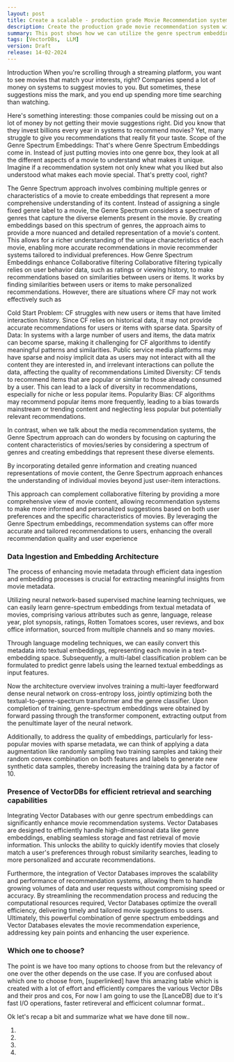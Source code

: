 ```yaml
---
layout: post
title: Create a scalable - production grade Movie Recommendation system using VectorDBs and the Genre Spectrum Embeddings
description: Create the production grade movie recommendation system with help of VectorDBs 
summary: This post shows how we can utilize the genre spectrum embeddings and the power of VectorDBs to create the movie recommendation systems
tags: [VectorDBs,  LLM]
version: Draft
release: 14-02-2024
---
```


Introduction
When you're scrolling through a streaming platform, you want to see movies that match your interests, right? Companies spend a lot of money on systems to suggest movies to you. But sometimes, these suggestions miss the mark, and you end up spending more time searching than watching.

Here's something interesting: those companies could be missing out on a lot of money by not getting their movie suggestions right. Did you know that they invest billions every year in systems to recommend movies? Yet, many struggle to give you recommendations that really fit your taste.
Scope of the Genre Spectrum Embeddings:
That's where Genre Spectrum Embeddings come in. Instead of just putting movies into one genre box, they look at all the different aspects of a movie to understand what makes it unique. Imagine if a recommendation system not only knew what you liked but also understood what makes each movie special. That's pretty cool, right?

The Genre Spectrum approach involves combining multiple genres or characteristics of a movie to create embeddings that represent a more comprehensive understanding of its content. Instead of assigning a single fixed genre label to a movie, the Genre Spectrum considers a spectrum of genres that capture the diverse elements present in the movie.
By creating embeddings based on this spectrum of genres, the approach aims to provide a more nuanced and detailed representation of a movie's content. This allows for a richer understanding of the unique characteristics of each movie, enabling more accurate recommendations in movie recommender systems tailored to individual preferences.
How Genre Spectrum Embeddings enhance Collaborative filtering
Collaborative filtering typically relies on user behavior data, such as ratings or viewing history, to make recommendations based on similarities between users or items. It works by finding similarities between users or items to make personalized recommendations. However, there are situations where CF may not work effectively such as 

Cold Start Problem: CF struggles with new users or items that have limited interaction history. Since CF relies on historical data, it may not provide accurate recommendations for users or items with sparse data.
Sparsity of Data: In systems with a large number of users and items, the data matrix can become sparse, making it challenging for CF algorithms to identify meaningful patterns and similarities. Public service media platforms may have sparse and noisy implicit data as users may not interact with all the content they are interested in, and irrelevant interactions can pollute the data, affecting the quality of recommendations
Limited Diversity: CF tends to recommend items that are popular or similar to those already consumed by a user. This can lead to a lack of diversity in recommendations, especially for niche or less popular items.
Popularity Bias: CF algorithms may recommend popular items more frequently, leading to a bias towards mainstream or trending content and neglecting less popular but potentially relevant recommendations.

In contrast, when we talk about the media recommendation systems, the Genre Spectrum approach can do wonders by focusing on capturing the content characteristics of movies/series by considering a spectrum of genres and creating embeddings that represent these diverse elements. 

By incorporating detailed genre information and creating nuanced representations of movie content, the Genre Spectrum approach enhances the understanding of individual movies beyond just user-item interactions. 

This approach can complement collaborative filtering by providing a more comprehensive view of movie content, allowing recommendation systems to make more informed and personalized suggestions based on both user preferences and the specific characteristics of movies. By leveraging the Genre Spectrum embeddings, recommendation systems can offer more accurate and tailored recommendations to users, enhancing the overall recommendation quality and user experience



### Data Ingestion and Embedding Architecture

The process of enhancing movie metadata through efficient data ingestion and embedding processes is crucial for extracting meaningful insights from movie metadata. 

Utilizing neural network-based supervised machine learning techniques, we can easily learn genre-spectrum embeddings from textual metadata of movies, comprising various attributes such as genre, language, release year, plot synopsis, ratings, Rotten Tomatoes scores, user reviews, and box office information, sourced from multiple channels and so many movies. 

Through language modeling techniques, we can easily convert this metadata into textual embeddings, representing each movie in a text-embedding space. Subsequently, a multi-label classification problem can be formulated to predict genre labels using the learned textual embeddings as input features. 

Now the architecture overview involves training a multi-layer feedforward dense neural network on cross-entropy loss, jointly optimizing both the textual-to-genre-spectrum transformer and the genre classifier. Upon completion of training, genre-spectrum embeddings were obtained by forward passing through the transformer component, extracting output from the penultimate layer of the neural network. 

Additionally, to address the quality of embeddings, particularly for less-popular movies with sparse metadata, we can think of applying a data augmentation like randomly sampling two training samples and taking their random convex combination on both features and labels to generate new synthetic data samples, thereby increasing the training data by a factor of 10. 

### Presence of VectorDBs for efficient retrieval and searching capabilities

Integrating Vector Databases with our genre spectrum embeddings can significantly enhance movie recommendation systems. Vector Databases are designed to efficiently handle high-dimensional data like genre embeddings, enabling seamless storage and fast retrieval of movie information. This unlocks the ability to quickly identify movies that closely match a user's preferences through robust similarity searches, leading to more personalized and accurate recommendations. 

Furthermore, the integration of Vector Databases improves the scalability and performance of recommendation systems, allowing them to handle growing volumes of data and user requests without compromising speed or accuracy. By streamlining the recommendation process and reducing the computational resources required, Vector Databases optimize the overall efficiency, delivering timely and tailored movie suggestions to users. Ultimately, this powerful combination of genre spectrum embeddings and Vector Databases elevates the movie recommendation experience, addressing key pain points and enhancing the user experience.


### Which one to choose?

The point is we have too many options to choose from but the relevancy of one over the other depends on the use case. If you are confused about which one to choose from, [superlinked] have this amazing table which is created with a lot of effort and efficiently compares the various Vector DBs and their pros and cos, For now I am going to use the [LanceDB] due to it's fast I/O operations, faster retireveral and efficicent columnar format..

Ok let's recap a bit and summarize what we have done till now..

1. 
2. 
3. 
4. 